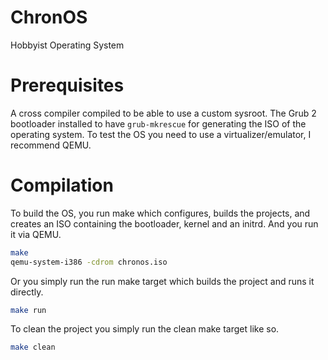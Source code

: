 # ChronOS
Hobbyist Operating System
# Prerequisites
A cross compiler compiled to be able to use a custom sysroot.
The Grub 2 bootloader installed to have ```grub-mkrescue``` for generating the ISO of the operating system.
To test the OS you need to use a virtualizer/emulator, I recommend QEMU.
# Compilation
To build the OS, you run make which configures, builds the projects, and creates an ISO containing the bootloader, kernel and an initrd. And you run it via QEMU.
```sh
make
qemu-system-i386 -cdrom chronos.iso
```
Or you simply run the run make target which builds the project and runs it directly.
```sh
make run
```

To clean the project you simply run the clean make target like so.
```sh
make clean
```

